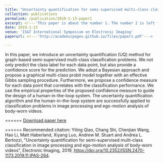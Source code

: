 ```yaml
---
title: "Uncertainty quantification for semi-supervised multi-class classification in image processing and ego-motion analysis of body-worn videos"
collection: publications
permalink: /publication/2019-1-13-paper1
excerpt: <!---'This paper is about the number 1. The number 2 is left for future work.' --->
date: 2019-1-13
venue: 'IS&T International Symposium on Electronic Imaging'
paperurl: <!---'http://academicpages.github.io/files/paper1.pdf'--->

---
```


In this paper, we introduce an uncertainty quantification (UQ) method for graph-based semi-supervised multi-class classification problems. We not only predict the class label for each data point, but also provide a confidence score for the prediction. We adopt a Bayesian approach and propose a graphical multi-class probit model together with an effective Gibbs sampling procedure. Furthermore, we propose a confidence measure for each data point that correlates with the classification performance. We use the empirical properties of the proposed confidence measure to guide the design of a human-in-the-loop system. The uncertainty quantification algorithm and the human-in-the-loop system are successfully applied to classification problems in image processing and ego-motion analysis of body-worn videos.

======
[Download paper here](https://authors.library.caltech.edu/97346/1/3066433-ipas_1547079263468.pdf)

======
Recommended citation: Yiling Qiao, Chang Shi, Chenjian Wang, Hao Li, Matt Haberland, Xiyang Luo, Andrew M. Stuart and Andrea L. Bertozzi, "Uncertainty quantification for semi-supervised multi-class classification in image processing and ego-motion analysis of body-worn videos", Electronic Imaging, 2019, https://doi.org/10.2352/ISSN.2470-1173.2019.11.IPAS-264.